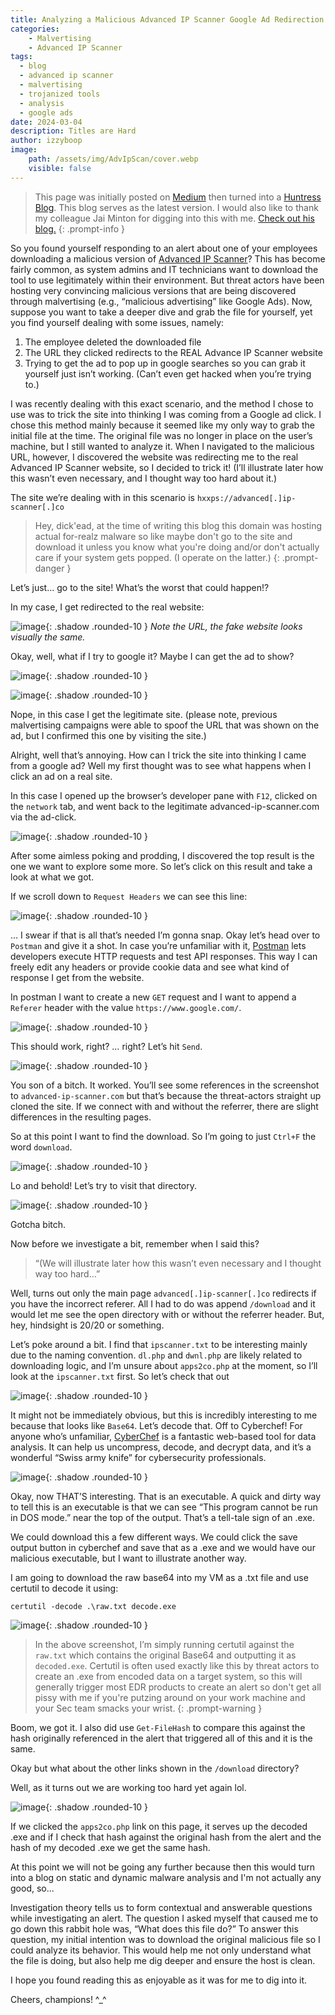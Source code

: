 ```yaml
---
title: Analyzing a Malicious Advanced IP Scanner Google Ad Redirection
categories: 
    - Malvertising
    - Advanced IP Scanner
tags:
  - blog
  - advanced ip scanner
  - malvertising
  - trojanized tools
  - analysis
  - google ads
date: 2024-03-04
description: Titles are Hard
author: izzyboop
image:
    path: /assets/img/AdvIpScan/cover.webp
    visible: false
---
```

>This page was initially posted on [Medium](https://medium.com/@izzyboop/analyzing-a-malicious-advance-ip-scanner-google-ad-redirection-124d7c9a0d87) then turned into a [Huntress Blog](https://www.huntress.com/blog/analyzing-a-malicious-advanced-ip-scanner-google-ad-redirection). This blog serves as the latest version. I would also like to thank my colleague Jai Minton for digging into this with me. [Check out his blog.](https://www.jaiminton.com/)
{: .prompt-info }

So you found yourself responding to an alert about one of your employees downloading a malicious version of [Advanced IP Scanner](https://www.advanced-ip-scanner.com/)? This has become fairly common, as system admins and IT technicians want to download the tool to use legitimately within their environment. But threat actors have been hosting very convincing malicious versions that are being discovered through malvertising (e.g., “malicious advertising” like Google Ads). Now, suppose you want to take a deeper dive and grab the file for yourself, yet you find yourself dealing with some issues, namely:

1. The employee deleted the downloaded file
2. The URL they clicked redirects to the REAL Advance IP Scanner website
3. Trying to get the ad to pop up in google searches so you can grab it yourself just isn’t working. (Can’t even get hacked when you’re trying to.)

I was recently dealing with this exact scenario, and the method I chose to use was to trick the site into thinking I was coming from a Google ad click. I chose this method mainly because it seemed like my only way to grab the initial file at the time. The original file was no longer in place on the user’s machine, but I still wanted to analyze it. When I navigated to the malicious URL, however, I discovered the website was redirecting me to the real Advanced IP Scanner website, so I decided to trick it! (I’ll illustrate later how this wasn’t even necessary, and I thought way too hard about it.)

The site we’re dealing with in this scenario is `hxxps://advanced[.]ip-scanner[.]co` 
> Hey, dick'ead, at the time of writing this blog this domain was hosting actual for-realz malware so like maybe don't go to the site and download it unless you know what you're doing and/or don't actually care if your system gets popped. (I operate on the latter.)
{: .prompt-danger }

Let’s just… go to the site! What’s the worst that could happen!?

In my case, I get redirected to the real website:

![image](/assets/img/AdvIpScan/1.webp){: .shadow .rounded-10 }
_Note the URL, the fake website looks visually the same._

Okay, well, what if I try to google it? Maybe I can get the ad to show?

![image](/assets/img/AdvIpScan/2.webp){: .shadow .rounded-10 }

![image](/assets/img/AdvIpScan/3.webp){: .shadow .rounded-10 }

Nope, in this case I get the legitimate site. (please note, previous malvertising campaigns were able to spoof the URL that was shown on the ad, but I confirmed this one by visiting the site.)

Alright, well that’s annoying. How can I trick the site into thinking I came from a google ad? Well my first thought was to see what happens when I click an ad on a real site.

In this case I opened up the browser’s developer pane with `F12`, clicked on the `network` tab, and went back to the legitimate advanced-ip-scanner.com via the ad-click.

![image](/assets/img/AdvIpScan/4.webp){: .shadow .rounded-10 }

After some aimless poking and prodding, I discovered the top result is the one we want to explore some more. So let’s click on this result and take a look at what we got.

If we scroll down to `Request Headers` we can see this line:

![image](/assets/img/AdvIpScan/5.webp){: .shadow .rounded-10 }

… I swear if that is all that’s needed I’m gonna snap. Okay let’s head over to `Postman` and give it a shot. In case you’re unfamiliar with it, [Postman](https://www.postman.com/) lets developers execute HTTP requests and test API responses. This way I can freely edit any headers or provide cookie data and see what kind of response I get from the website.

In postman I want to create a new `GET` request and I want to append a `Referer` header with the value `https://www.google.com/`.

![image](/assets/img/AdvIpScan/6.webp){: .shadow .rounded-10 }

This should work, right? … right? Let’s hit `Send`.

![image](/assets/img/AdvIpScan/7.webp){: .shadow .rounded-10 }

You son of a bitch. It worked. You’ll see some references in the screenshot to `advanced-ip-scanner.com` but that’s because the threat-actors straight up cloned the site. If we connect with and without the referrer, there are slight differences in the resulting pages.

So at this point I want to find the download. So I’m going to just `Ctrl+F` the word `download`.

![image](/assets/img/AdvIpScan/8.webp){: .shadow .rounded-10 }

Lo and behold! Let’s try to visit that directory.

![image](/assets/img/AdvIpScan/9.webp){: .shadow .rounded-10 }

Gotcha bitch.

Now before we investigate a bit, remember when I said this?

> “(We will illustrate later how this wasn’t even necessary and I thought way too hard…”

Well, turns out only the main page `advanced[.]ip-scanner[.]co` redirects if you have the incorrect referer. All I had to do was append `/download` and it would let me see the open directory with or without the referrer header. But, hey, hindsight is 20/20 or something.

Let’s poke around a bit. I find that `ipscanner.txt` to be interesting mainly due to the naming convention. `dl.php` and `dwnl.php` are likely related to downloading logic, and I’m unsure about `apps2co.php` at the moment, so I’ll look at the `ipscanner.txt` first. So let’s check that out

![image](/assets/img/AdvIpScan/10.webp){: .shadow .rounded-10 }

It might not be immediately obvious, but this is incredibly interesting to me because that looks like `Base64`. Let’s decode that. Off to Cyberchef! For anyone who’s unfamiliar, [CyberChef](https://gchq.github.io/CyberChef/) is a fantastic web-based tool for data analysis. It can help us uncompress, decode, and decrypt data, and it’s a wonderful “Swiss army knife” for cybersecurity professionals.

![image](/assets/img/AdvIpScan/11.webp){: .shadow .rounded-10 }

Okay, now THAT’S interesting. That is an executable. A quick and dirty way to tell this is an executable is that we can see “This program cannot be run in DOS mode.” near the top of the output. That’s a tell-tale sign of an .exe. 

We could download this a few different ways. We could click the save output button in cyberchef and save that as a .exe and we would have our malicious executable, but I want to illustrate another way.

I am going to download the raw base64 into my VM as a .txt file and use certutil to decode it using:

```posh
certutil -decode .\raw.txt decode.exe
```

![image](/assets/img/AdvIpScan/12.webp){: .shadow .rounded-10 }

> In the above screenshot, I’m simply running certutil against the `raw.txt` which contains the original Base64 and outputting it as `decoded.exe`. Certutil is often used exactly like this by threat actors to create an .exe from encoded data on a target system, so this will generally trigger most EDR products to create an alert so don't get all pissy with me if you're putzing around on your work machine and your Sec team smacks your wrist. 
{: .prompt-warning }

Boom, we got it. I also did use `Get-FileHash` to compare this against the hash originally referenced in the alert that triggered all of this and it is the same.

Okay but what about the other links shown in the `/download` directory?

Well, as it turns out we are working too hard yet again lol.

![image](/assets/img/AdvIpScan/13.webp){: .shadow .rounded-10 }

If we clicked the `apps2co.php` link on this page, it serves up the decoded .exe and if I check that hash against the original hash from the alert and the hash of my decoded .exe we get the same hash.

At this point we will not be going any further because then this would turn into a blog on static and dynamic malware analysis and I'm not actually any good, so...

Investigation theory tells us to form contextual and answerable questions while investigating an alert. The question I asked myself that caused me to go down this rabbit hole was, “What does this file do?” To answer this question, my initial intention was to download the original malicious file so I could analyze its behavior. This would help me not only understand what the file is doing, but also help me dig deeper and ensure the host is clean. 

I hope you found reading this as enjoyable as it was for me to dig into it.

Cheers, champions! ^_^